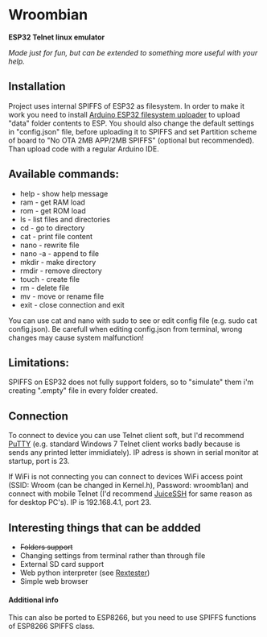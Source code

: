 # Wroombian
<strong>ESP32 Telnet linux emulator</strong>

*Made just for fun, but can be extended to something more useful with your help.*
## Installation
Project uses internal SPIFFS of ESP32 as filesystem. In order to make it work you need to install <a href="https://github.com/me-no-dev/arduino-esp32fs-plugin">Arduino ESP32 filesystem uploader</a> to upload "data" folder contents to ESP. You should also change the default settings in "config.json" file, before uploading it to SPIFFS and set Partition scheme of board to "No OTA 2MB APP/2MB SPIFFS" (optional but recommended). Than upload code with a regular Arduino IDE.

## Available commands: 
- help - show help message
- ram - get RAM load
- rom - get ROM load
- ls - list files and directories
- cd <path> - go to directory
- cat <path> - print file content
- nano <path> - rewrite file
- nano -a <path> - append to file
- mkdir <path> - make directory
- rmdir <path> - remove directory
- touch <path> - create file
- rm <path> - delete file
- mv <path1> <path2> - move or rename file
- exit - close connection and exit
  
You can use cat and nano with sudo to see or edit config file (e.g. sudo cat config.json).
Be carefull when editing config.json from terminal, wrong changes may cause system malfunction!

## Limitations: 
SPIFFS on ESP32 does not fully support folders, so to "simulate" them i'm creating ".empty" file in every folder created.

## Connection
To connect to device you can use Telnet client soft, but I'd recommend <a href="https://www.putty.org/">PuTTY</a> (e.g. standard Windows 7 Telnet client works badly because is sends any printed letter immidiately). IP adress is shown in serial monitor at startup, port is 23. 

If WiFi is not connecting you can connect to devices WiFi access point (SSID: Wroom (can be changed in Kernel.h), Password: wroomb1an) and connect with mobile Telnet (I'd recommend <a href="https://play.google.com/store/apps/details?id=com.sonelli.juicessh&hl=ru">JuiceSSH</a> for same reason as for desktop PC's). IP is 192.168.4.1, port 23.

## Interesting things that can be addded
- ~~Folders support~~
- Changing settings from terminal rather than through file
- External SD card support
- Web python interpreter (see <a href="https://rextester.com/main">Rextester</a>)
- Simple web browser

#### Additional info
This can also be ported to ESP8266, but you need to use SPIFFS functions of ESP8266 SPIFFS class.
